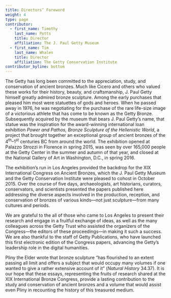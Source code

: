 ```yaml
---
title: Directors’ Foreword
weight: 4
type: page
contributor:
  - first_name: Timothy
    last_name: Potts
    title: Director
    affiliation: The J. Paul Getty Museum
  - first_name: Tim
    last_name: Whalen
    title: Director
    affiliation: The Getty Conservation Institute
contributor_byline: bottom
---
```


The Getty has long been committed to the appreciation, study, and conservation of ancient bronzes. Much like Cicero and others who valued these works for their history, beauty, and craftsmanship, J. Paul Getty himself greatly admired bronze sculpture. Among the early purchases that pleased him most were statuettes of gods and heroes. When he passed away in 1976, he was negotiating for the purchase of the rare life-size image of a victorious athlete that has come to be known as the Getty Bronze. Subsequently acquired by the museum that bears J. Paul Getty’s name, that statue was the inspiration for the award-winning international loan exhibition *Power and Pathos, Bronze Sculpture of the Hellenistic World*, a project that brought together an exceptional group of ancient bronzes of the 4<sup>th</sup>–1<sup>st</sup> centuries BC from around the world. The exhibition opened at Palazzo Strozzi in Florence in spring 2015, was seen by over 165,000 people at the Getty Center in the summer and autumn of that year, and closed at the National Gallery of Art in Washington, D.C., in spring 2016.

The exhibition’s run in Los Angeles provided the backdrop for the XIX International Congress on Ancient Bronzes, which the J. Paul Getty Museum and the Getty Conservation Institute were pleased to cohost in October 2015. Over the course of five days, archaeologists, art historians, curators, conservators, and scientists presented the papers published here addressing the diverse aspects involved in the production, reception, and conservation of bronzes of various kinds—not just sculpture—from many cultures and periods.

We are grateful to the all of those who came to Los Angeles to present their research and engage in a fruitful exchange of ideas, as well as the many colleagues across the Getty Trust who assisted the organizers of the Congress—the editors of these proceedings—in making it such a success. We are also thankful to the staff of Getty Publications, who have launched this first electronic edition of the Congress papers, advancing the Getty’s leadership role in the digital humanities.

Pliny the Elder wrote that bronze sculpture “has flourished to an extent passing all limit and offers a subject that would occupy many volumes if one wanted to give a rather extensive account of it” (*Natural History* 34.37). It is our hope that these essays, representing the fruits of research shared at the XIX International Bronze Congress, provide a lasting contribution to the study and conservation of ancient bronzes and a volume that would assist even Pliny in recounting the history of this treasured medium.
